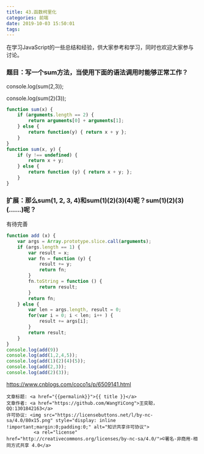 ```yaml
---
title: 43.函数柯里化
categories: 前端
date: 2019-10-03 15:50:01
tags:
---
```

在学习JavaScript的一些总结和经验，供大家参考和学习，同时也欢迎大家参与讨论。

<!--more-->

### 题目：写一个sum方法，当使用下面的语法调用时能够正常工作？

console.log(sum(2,3));

console.log(sum(2)(3));

```javascript
function sum(x) {
    if (arguments.length == 2) {
        return arguments[0] + arguments[1];
    } else {
        return function(y) { return x + y };
    }
}
function sum(x, y) {
    if (y !== undefined) {
		return x + y;        
    } else {
        return function (y) { return x + y; };
    }
}
```

### 扩展：那么sum(1, 2, 3, 4)和sum(1)(2)(3)(4)呢？sum(1)(2)(3)(......)呢？

有待完善

```javascript
function add (x) {
    var args = Array.prototype.slice.call(arguments);
    if (args.length == 1) {
        var result = x;
        var fn = function (y) {
            result += y;
            return fn;
        }
        fn.toString = function () {
            return result;
        }		
        return fn;	
    } else {
        var len = args.length, result = 0;
        for(var i = 0; i < len; i++ ) {
            result += args[i];
        }
        return result;
    }
}
console.log(add(9))
console.log(add(1,2,4,5));
console.log(add(1)(2)(4)(5));
console.log(add(2,3));
console.log(add(2)(3));
```



<https://www.cnblogs.com/coco1s/p/6509141.html>








><span style="font-size:12px">
	文章标题: <a href="{{permalink}}">{{ title }}</a>
	文章作者: <a href="https://github.com/WangYiCong">王奕聪，QQ:1301842163</a>  
	许可协议: <img src="https://licensebuttons.net/l/by-nc-sa/4.0/80x15.png" style="display: inline !important;margin:0;padding:0;" alt="知识共享许可协议">
			  <a rel="license" href="http://creativecommons.org/licenses/by-nc-sa/4.0/">©署名-非商用-相同方式共享 4.0</a>
</span>